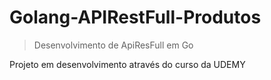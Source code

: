 # Golang-APIRestFull-Produtos

> Desenvolvimento de ApiResFull em Go

Projeto em desenvolvimento através do curso da UDEMY

[Contato]: schantzdouglas@gmail.com
